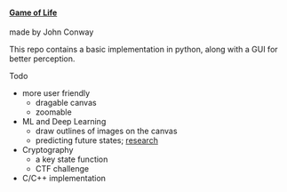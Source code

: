#### [Game of Life](https://en.wikipedia.org/wiki/Conway%27s_Game_of_Life)
made by John Conway

This repo contains a basic implementation in python,
along with a GUI for better perception.

Todo
- more user friendly
	- dragable canvas
	- zoomable
- ML and Deep Learning
	- draw outlines of images on the canvas
	- predicting future states; [research](https://arxiv.org/pdf/2009.01398v1.pdf)
- Cryptography
	- a key state function
	- CTF challenge
- C/C++ implementation